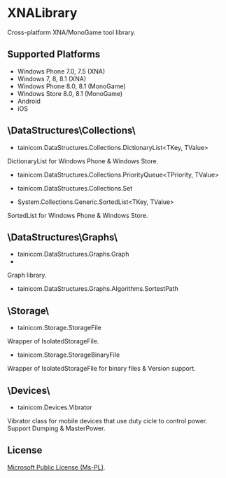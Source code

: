 # XNALibrary
Cross-platform XNA/MonoGame tool library.


## Supported Platforms

* Windows Phone 7.0, 7.5 (XNA)
* Windows 7, 8, 8.1 (XNA)
* Windows Phone 8.0, 8.1 (MonoGame)
* Windows Store 8.0, 8.1 (MonoGame)
* Android
* iOS


## \DataStructures\Collections\

 * tainicom.DataStructures.Collections.DictionaryList<TKey, TValue>

DictionaryList for Windows Phone & Windows Store.

 * tainicom.DataStructures.Collections.PriorityQueue<TPriority, TValue>
 
 * tainicom.DataStructures.Collections.Set<TValue>

 * System.Collections.Generic.SortedList<TKey, TValue>

SortedList for Windows Phone & Windows Store.


## \DataStructures\Graphs\

 * tainicom.DataStructures.Graphs.Graph<TNode>
 * 
Graph library.

 * tainicom.DataStructures.Graphs.Algorithms.SortestPath<TNode>


## \Storage\

 * tainicom.Storage.StorageFile 

Wrapper of IsolatedStorageFile.
 * tainicom.Storage.StorageBinaryFile

Wrapper of IsolatedStorageFile for binary files & Version support.


## \Devices\

* tainicom.Devices.Vibrator

Vibrator class for mobile devices that use duty cicle to control power.
Support Dumping & MasterPower.



## License

[Microsoft Public License (Ms-PL)](https://github.com/tainicom/XNALibrary/blob/master/LICENSE).
